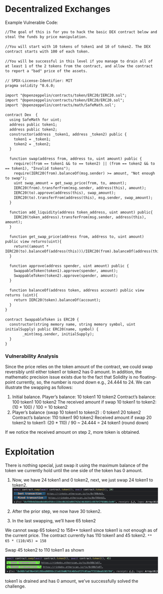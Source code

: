 # Decentralized Exchanges

Example Vulnerable Code:

```solidity
//The goal of this is for you to hack the basic DEX contract below and steal the funds by price manipulation.

//You will start with 10 tokens of token1 and 10 of token2. The DEX contract starts with 100 of each token.

//You will be successful in this level if you manage to drain all of at least 1 of the 2 tokens from the contract, and allow the contract to report a "bad" price of the assets.

// SPDX-License-Identifier: MIT
pragma solidity ^0.6.0;

import "@openzeppelin/contracts/token/ERC20/IERC20.sol";
import "@openzeppelin/contracts/token/ERC20/ERC20.sol";
import '@openzeppelin/contracts/math/SafeMath.sol';

contract Dex  {
  using SafeMath for uint;
  address public token1;
  address public token2;
  constructor(address _token1, address _token2) public {
    token1 = _token1;
    token2 = _token2;
  }

  function swap(address from, address to, uint amount) public {
    require((from == token1 && to == token2) || (from == token2 && to == token1), "Invalid tokens");
    require(IERC20(from).balanceOf(msg.sender) >= amount, "Not enough to swap");
    uint swap_amount = get_swap_price(from, to, amount);
    IERC20(from).transferFrom(msg.sender, address(this), amount);
    IERC20(to).approve(address(this), swap_amount);
    IERC20(to).transferFrom(address(this), msg.sender, swap_amount);
  }

  function add_liquidity(address token_address, uint amount) public{
    IERC20(token_address).transferFrom(msg.sender, address(this), amount);
  }

  function get_swap_price(address from, address to, uint amount) public view returns(uint){
    return((amount * IERC20(to).balanceOf(address(this)))/IERC20(from).balanceOf(address(this)));
  }

  function approve(address spender, uint amount) public {
    SwappableToken(token1).approve(spender, amount);
    SwappableToken(token2).approve(spender, amount);
  }

  function balanceOf(address token, address account) public view returns (uint){
    return IERC20(token).balanceOf(account);
  }
}

contract SwappableToken is ERC20 {
  constructor(string memory name, string memory symbol, uint initialSupply) public ERC20(name, symbol) {
        _mint(msg.sender, initialSupply);
  }
}
```

### Vulnerability Analysis

Since the price relies on the token amount of the contract, we could swap reversibly until either token1 or token2 has 0 amount. In addition, the mathematic precision issue exists due to the fact that Solidity is no floating-point currently, so, the number is round down e.g., 24.444 to 24. We can illustrate the swapping as follows:

1. Initial balance.
   Player’s balance:
   10 token1
   10 token2
   Contract’s balance:
   100 token1
   100 token2
   The received amount if swap 10 token1 to token2:
   (10 * 100) / 100 = 10 token2
2. Player’s balance (swap 10 token1 to token2) :
   0 token1
   20 token2
   Contract’s balance:
   110 token1
   90 token2
   Received amount if swap 20 token2 to token1:
   (20 * 110) / 90 ~ 24.444 = 24 token1 (round down)

If we notice the received amount on step 2, more token is obtained.

# Exploitation

There is nothing special, just swap it using the maximum balance of the token we currently hold until the one side of the token has 0 amount.

1. Now, we have 24 token1 and 0 token2, next, we just swap 24 token1 to token2.![swapping](./screenshots/swapping.png)

2. After the prior step, we now have 30 token2.

3. In the last swapping, we’ll have 65 token2

   

We cannot swap 65 token2 to 158** token1 since token1 is not enough as of the current price. The contract currently has 110 token1 and 45 token2.
`** 65 * (110/45) = 158`

Swap 45 token2 to 110 token1 as shown

![swapping2](./screenshots/swapping2.png)

token1 is drained and has 0 amount, we’ve successfully solved the challenge.

